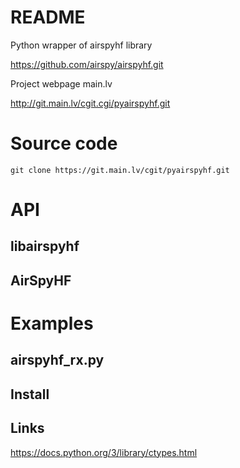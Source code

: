 # README

Python wrapper of airspyhf library

https://github.com/airspy/airspyhf.git

Project webpage main.lv

http://git.main.lv/cgit.cgi/pyairspyhf.git

# Source code

```
git clone https://git.main.lv/cgit/pyairspyhf.git
```

# API
## libairspyhf

## AirSpyHF

# Examples

## airspyhf_rx.py


## Install

## Links

https://docs.python.org/3/library/ctypes.html